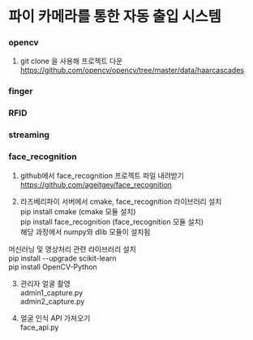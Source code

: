 # 파이 카메라를 통한 자동 출입 시스템

### opencv
1. git clone 을 사용해 프로젝트 다운  
https://github.com/opencv/opencv/tree/master/data/haarcascades

### finger


### RFID

### streaming

### face_recognition
1. github에서 face_recognition 프로젝트 파일 내려받기   
https://github.com/ageitgey/face_recognition
   
2. 라즈베리파이 서버에서 cmake, face_recognition 라이브러리 설치   
pip install cmake (cmake 모듈 설치)   
pip install face_recognition (face_recognition 모듈 설치)   
해당 과정에서 numpy와 dlib 모듈이 설치됨   
   
머신러닝 및 영상처리 관련 라이브러리 설치   
pip install --upgrade scikit-learn   
pip install OpenCV-Python   

   
3. 관리자 얼굴 촬영   
admin1_capture.py   
admin2_capture.py   
   
4. 얼굴 인식 API 가져오기   
face_api.py   
   
